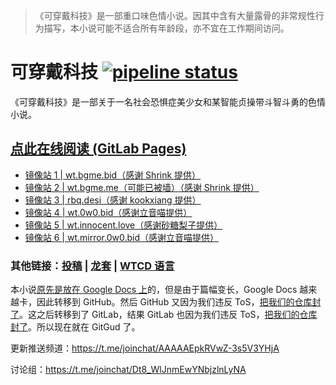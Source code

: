 >《可穿戴科技》是一部重口味色情小说。因其中含有大量露骨的非常规性行为描写，本小说可能不适合所有年龄段，亦不宜在工作期间访问。

# 可穿戴科技 [![pipeline status](https://gitgud.io/RinTepis/wearable-technology/badges/master/pipeline.svg)](https://gitgud.io/RinTepis/wearable-technology/-/commits/master)
《可穿戴科技》是一部关于一名社会恐惧症美少女和某智能贞操带斗智斗勇的色情小说。

## [点此在线阅读 (GitLab Pages)](https://wt.tepis.me/)
- [镜像站 1 | wt.bgme.bid（感谢 Shrink 提供）](https://wt.bgme.bid)
- [镜像站 2 | wt.bgme.me（可能已被墙）（感谢 Shrink 提供）](https://wt.bgme.me)
- [镜像站 3 | rbq.desi（感谢 kookxiang 提供）](https://rbq.desi)
- [镜像站 4 | wt.0w0.bid（感谢立音喵提供）](https://wt.0w0.bid)
- [镜像站 5 | wt.innocent.love（感谢砂糖梨子提供）](https://wt.innocent.love)
- [镜像站 6 | wt.mirror.0w0.bid（感谢立音喵提供）](https://wt.mirror.0w0.bid)

### 其他链接：[投稿](https://wt.tepis.me/#META/%E6%92%B0%E7%A8%BF%E9%A1%BB%E7%9F%A5%E5%8F%8A%E7%AE%80%E6%98%93-Markdown-%E6%95%99%E7%A8%8B.html) | [龙套](https://wt.tepis.me/#META/%E4%BA%BA%E5%90%8D%E8%AF%B7%E6%B1%82.html) | [WTCD 语言](https://wt.tepis.me/#META/WTCD/1.-%E6%A6%82%E8%BF%B0.html)
本小说[原先是放在 Google Docs 上](https://docs.google.com/document/d/1Pp5CtO8c77DnWGqbXg-3e7w9Q3t88P35FOl6iIJvMfo/edit?usp=sharing)的，但是由于篇幅变长，Google Docs 越来越卡，因此转移到 GitHub。然后 GitHub 又因为我们违反 ToS，[把我们的仓库封了](https://github.com/SCLeoX/Wearable-Technology)。这之后转移到了 GitLab，结果 GitLab 也因为我们违反 ToS，[把我们的仓库封了](https://gitlab.com/SCLeo/wearable-technology)。所以现在就在 GitGud 了。

更新推送频道：https://t.me/joinchat/AAAAAEpkRVwZ-3s5V3YHjA

讨论组：https://t.me/joinchat/Dt8_WlJnmEwYNbjzlnLyNA
